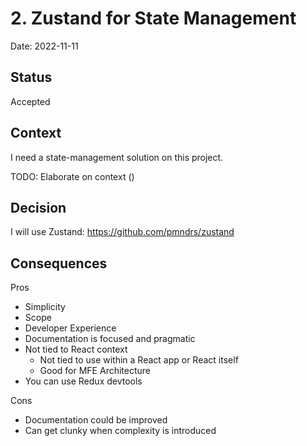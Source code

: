 # 2. Zustand for State Management

Date: 2022-11-11

## Status

Accepted

## Context

I need a state-management solution on this project.

TODO: Elaborate on context ()

## Decision

I will use Zustand: https://github.com/pmndrs/zustand

## Consequences

Pros

- Simplicity
- Scope
- Developer Experience
- Documentation is focused and pragmatic
- Not tied to React context
  - Not tied to use within a React app or React itself
  - Good for MFE Architecture
- You can use Redux devtools

Cons

- Documentation could be improved
- Can get clunky when complexity is introduced
